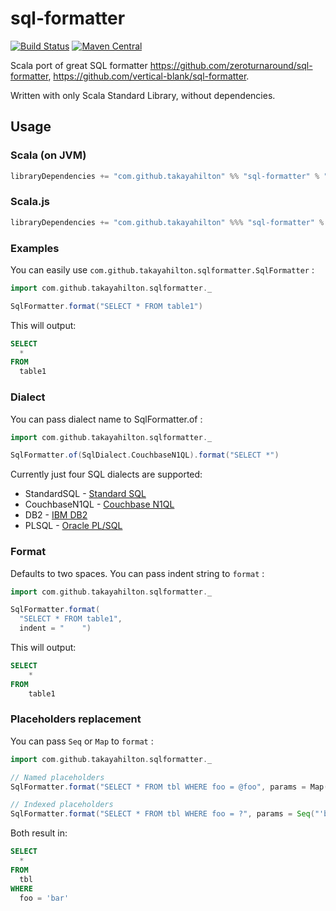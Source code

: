 # sql-formatter

[![Build Status](https://travis-ci.org/takayahilton/sql-formatter.png?branch=master)](https://travis-ci.org/takayahilton/sql-formatter)
[![Maven Central](https://img.shields.io/maven-central/v/com.github.takayahilton/sql-formatter_2.12.svg?label=Maven%20Central)](https://search.maven.org/search?q=g:%22com.github.takayahilton%22%20AND%20a:%22sql-formatter_2.12%22)

Scala port of great SQL formatter <https://github.com/zeroturnaround/sql-formatter>, <https://github.com/vertical-blank/sql-formatter>.

Written with only Scala Standard Library, without dependencies.


## Usage

### Scala (on JVM)

```sbt
libraryDependencies += "com.github.takayahilton" %% "sql-formatter" % "1.0.0"
```

### Scala.js

```sbt
libraryDependencies += "com.github.takayahilton" %%% "sql-formatter" % "1.0.0"
```

### Examples

You can easily use `com.github.takayahilton.sqlformatter.SqlFormatter` :

```scala
import com.github.takayahilton.sqlformatter._

SqlFormatter.format("SELECT * FROM table1")
```

This will output:

```sql
SELECT
  *
FROM
  table1
```

### Dialect

You can pass dialect name to SqlFormatter.of :

```scala
import com.github.takayahilton.sqlformatter._

SqlFormatter.of(SqlDialect.CouchbaseN1QL).format("SELECT *")
```

Currently just four SQL dialects are supported:

- StandardSQL - [Standard SQL](https://en.wikipedia.org/wiki/SQL:2011)
- CouchbaseN1QL - [Couchbase N1QL](http://www.couchbase.com/n1ql)
- DB2 - [IBM DB2](https://www.ibm.com/analytics/us/en/technology/db2/)
- PLSQL - [Oracle PL/SQL](http://www.oracle.com/technetwork/database/features/plsql/index.html)

### Format

Defaults to two spaces.
You can pass indent string to `format` :

```scala
import com.github.takayahilton.sqlformatter._

SqlFormatter.format(
  "SELECT * FROM table1",
  indent = "    ")
```

This will output:

```sql
SELECT
    *
FROM
    table1
```

### Placeholders replacement

You can pass `Seq` or `Map` to `format` :

```scala
import com.github.takayahilton.sqlformatter._

// Named placeholders
SqlFormatter.format("SELECT * FROM tbl WHERE foo = @foo", params = Map("foo" -> "'bar'"))

// Indexed placeholders
SqlFormatter.format("SELECT * FROM tbl WHERE foo = ?", params = Seq("'bar'"))
```

Both result in:

```sql
SELECT
  *
FROM
  tbl
WHERE
  foo = 'bar'
```
